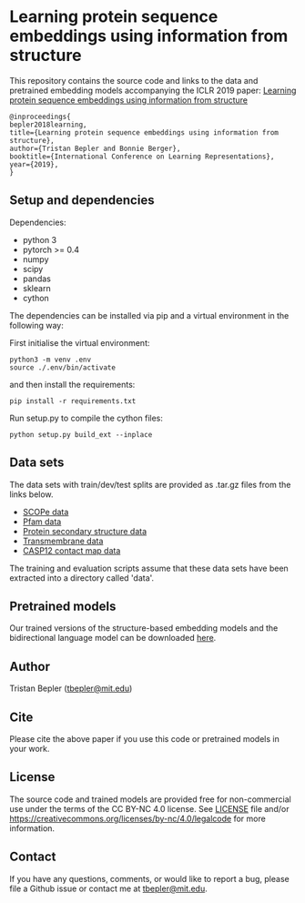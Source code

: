 # Learning protein sequence embeddings using information from structure

This repository contains the source code and links to the data and pretrained embedding models accompanying the ICLR 2019 paper: [Learning protein sequence embeddings using information from structure](https://openreview.net/pdf?id=SygLehCqtm)

```
@inproceedings{
bepler2018learning,
title={Learning protein sequence embeddings using information from structure},
author={Tristan Bepler and Bonnie Berger},
booktitle={International Conference on Learning Representations},
year={2019},
}
```

## Setup and dependencies 

Dependencies:
- python 3
- pytorch >= 0.4
- numpy
- scipy
- pandas
- sklearn
- cython

The dependencies can be installed via pip and a virtual environment in the following way:

First initialise the virtual environment:
```
python3 -m venv .env
source ./.env/bin/activate
```
and then install the requirements:
```
pip install -r requirements.txt
```

Run setup.py to compile the cython files:

```
python setup.py build_ext --inplace
```

## Data sets

The data sets with train/dev/test splits are provided as .tar.gz files from the links below.

- [SCOPe data](http://bergerlab-downloads.csail.mit.edu/bepler-protein-sequence-embeddings-from-structure-iclr2019/scope.tar.gz)
- [Pfam data](http://bergerlab-downloads.csail.mit.edu/bepler-protein-sequence-embeddings-from-structure-iclr2019/pfam.tar.gz)
- [Protein secondary structure data](http://bergerlab-downloads.csail.mit.edu/bepler-protein-sequence-embeddings-from-structure-iclr2019/secstr.tar.gz)
- [Transmembrane data](http://bergerlab-downloads.csail.mit.edu/bepler-protein-sequence-embeddings-from-structure-iclr2019/transmembrane.tar.gz)
- [CASP12 contact map data](http://bergerlab-downloads.csail.mit.edu/bepler-protein-sequence-embeddings-from-structure-iclr2019/casp12.tar.gz)

The training and evaluation scripts assume that these data sets have been extracted into a directory called 'data'.

## Pretrained models

Our trained versions of the structure-based embedding models and the bidirectional language model can be downloaded [here](http://bergerlab-downloads.csail.mit.edu/bepler-protein-sequence-embeddings-from-structure-iclr2019/pretrained_models.tar.gz).

## Author

Tristan Bepler (tbepler@mit.edu)

## Cite

Please cite the above paper if you use this code or pretrained models in your work.

## License

The source code and trained models are provided free for non-commercial use under the terms of the CC BY-NC 4.0 license. See [LICENSE](LICENSE) file and/or https://creativecommons.org/licenses/by-nc/4.0/legalcode for more information.


## Contact

If you have any questions, comments, or would like to report a bug, please file a Github issue or contact me at tbepler@mit.edu.

